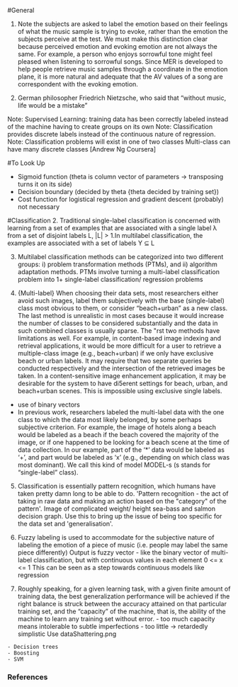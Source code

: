 #General
 1. Note the subjects are asked to label the emotion
 based on their feelings of what the music sample is
 trying to evoke, rather than the emotion the subjects
 perceive at the test. We must make this distinction
 clear because perceived emotion and evoking emotion
 are not always the same. For example, a person who
 enjoys sorrowful tone might feel pleased when listening
 to sorrowful songs. Since MER is developed to help
 people retrieve music samples through a coordinate in the
 emotion plane, it is more natural and adequate that the AV
 values of a song are correspondent with the evoking emotion.

 2.  German philosopher Friedrich Nietzsche, who said that
 “without music, life would be a mistake”

 Note: Supervised Learning: training data has been correctly labeled
        instead of the machine having to create groups on its own
 Note: Classification provides discrete labels instead of the continuous
        nature of regression.
 Note: Classification problems will exist in one of two classes
        Multi-class can have many discrete classes [Andrew Ng Coursera]

#To Look Up
 - Sigmoid function (theta is column vector of parameters &rarr; transposing
   turns it on its side)
 - Decision boundary (decided by theta {theta decided by training set})
 - Cost function for logistical regression and gradient descent (probably)
   not necessary


#Classification
 2. Traditional
 single-label classification is concerned with learning from
 a set of examples that are associated with a single label λ
 from a set of disjoint labels L, |L| > 1.In multilabel
 classification, the examples are associated with a set of
 labels Y ⊆ L

 3. Multilabel classification methods can be categorized into
 two different groups: i) problem transformation methods (PTMs),
  and ii) algorithm adaptation methods.
  PTMs involve turning a multi-label classification problem into
  1+ single-label classification/ regression problems

  4. {Multi-label} When choosing their data sets, most researchers either
  avoid such images, label them subjectively with the base
  (single-label) class most obvious to them, or consider
  “beach+urban” as a new class. The last method is unrealistic
  in most cases because it would increase the number of
  classes to be considered substantially and the data in such
  combined classes is usually sparse. The "rst two methods
  have limitations as well. For example, in content-based
  image indexing and retrieval applications, it would be more
  difficult for a user to retrieve a multiple-class image (e.g.,
  beach+urban) if we only have exclusive beach or urban labels.
  It may require that two separate queries be conducted
  respectively and the intersection of the retrieved images be
  taken. In a content-sensitive image enhancement application,
  it may be desirable for the system to have di5erent
  settings for beach, urban, and beach+urban scenes. This is
  impossible using exclusive single labels.
  - use of binary vectors
  - In previous work, researchers labeled the multi-label
  data with the one class to which the data most likely
  belonged, by some perhaps subjective criterion. For example,
  the image of hotels along a beach would be
  labeled as a beach if the beach covered the majority
  of the image, or if one happened to be looking
  for a beach scene at the time of data collection. In
  our example, part of the ‘*’ data would be labeled as
  ‘+’, and part would be labeled as ‘x’ (e.g., depending
  on which class was most dominant). We call this
  kind of model MODEL-s (s stands for “single-label” class).

  5. Classification is essentially pattern recognition, which humans have
  taken pretty damn long to be able to do. 'Pattern recognition - the act
  of taking in raw data and making an action based on the "category" of the
  pattern'.
    Image of complicated weight/ height sea-bass and salmon decision graph.
  Use this to bring up the issue of being too specific for the data set and
  'generalisation'.

  9. Fuzzy labeling is used to accommodate for the subjective
  nature of labeling the emotion of a piece of music (i.e. people
  may label the same piece differently)
    Output is fuzzy vector - like the binary vector of multi-label
  classification, but with continuous values in each element
  0 <= x <= 1
  This can be seen as a step towards continuous models like regression

  13. Roughly speaking, for a given learning task, with a given finite amount
  of training data, the best generalization performance will be achieved if
  the right balance is struck between the accuracy attained on that particular
  training set, and the “capacity” of the machine, that is, the ability of the
  machine to learn any training set without error. - too much capacity means
  intolerable to subtle imperfections - too little &rarr; retardedly simplistic
    Use dataShattering.png

    - Decision trees
    - Boosting
    - SVM

### References

[^1]: http://citeseerx.ist.psu.edu/viewdoc/download?doi=10.1.1.331.1655&rep=rep1&type=pdf
[^2]: http://ismir2008.ismir.net/papers/ISMIR2008_275.pdf
[^3]: http://books.google.co.uk/books?hl=en&lr=&id=1bpEifVEi2MC&oi=fnd&pg=PA64&dq=Multi-label+classification:An+overview&ots=WyD83kziKF&sig=P6VHFTT9RycLgfpCDrK0vq5o4hM#v=onepage&q=single-label%20&f=false
[^4]: Multi-label (I think for a type of PTM) https://www.rose-hulman.edu/~boutell/publications/boutell04PRmultilabel.pdf
[^5]: (greater expansion of methods) https://books.google.co.uk/books?hl=en&lr=&id=Br33IRC3PkQC&oi=fnd&pg=PR3&dq=%5D+R.+Duda,+R.+Hart,+D.+Stork,+Pattern+Classification,+2nd+Edition,+Wiley,+New+York,+2001&ots=2wySQzhbDu&sig=y9BqLIkUho6EhJ00NM_yx-snTxs#v=onepage&q&f=false
[^6]: (SVM use for text recognition) https://dl.acm.org/citation.cfm?id=944790.944793&coll=DL&dl=ACM&CFID=485866018&CFTOKEN=79343228
[^7]: (MIREX emotion labels) http://citeseerx.ist.psu.edu/viewdoc/download?doi=10.1.1.182.2004&rep=rep1&type=pdf
[^8]: find how to ref. Andrew Ng coursera {classification} Ng,A.. 2012. Classification (8 min). [Online]. [Accessed 25 February 2015]. Available from: https://class.coursera.org/ml-005/lecture/33
[^9]: (good read to overview all) https://books.google.co.uk/books?id=zWG5BQAAQBAJ&pg=PA243&dq=fuzzy+label+classification&hl=en&sa=X&ei=9dn2VIDsGIG3UeHngIgL&ved=0CC4Q6AEwAA#v=onepage&q=fuzzy%20label%20classification&f=false
[^10]: (Fuzzy label case study) http://dl.acm.org/citation.cfm?id=1180665
[^11]: http://www.cs.princeton.edu/~schapire/talks/picasso-minicourse.pdf
[^12]: (coursera supervised learning) https://class.coursera.org/ml-005/lecture/3
[^13]: (SVM Tutorial) http://research.microsoft.com/pubs/67119/svmtutorial.pdf
[^14]: (another (simpler) SVM explanation) http://docs.opencv.org/doc/tutorials/ml/introduction_to_svm/introduction_to_svm.html
[^15]: (SVM study for MER) http://ieeexplore.ieee.org/stamp/stamp.jsp?tp=&arnumber=6846115
[^16]: Byeong-jun Han, Seungmin Rho Roger and B. Dannenberg Eenjun Hwang (2009) SMERS: Music Emotion Recognition using Support Vector Recognition [Online] Available from:[ http://www.cs.cmu.edu/~rbd/pap&hellip;](http://www.cs.cmu.edu/~rbd/papers/emotion-ismir-09.pdf)
[^17]: Robertson, H. (2012) Introduction to Gaussian Mixture Models for Music Information Retrieval [Online] Available from: [http://www.music.mcgill.ca/~hannah/MUM&hellip;](http://www.music.mcgill.ca/~hannah/MUMT621/gmm.pdf)
